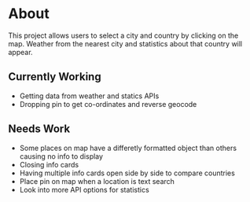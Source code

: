 # About
This project allows users to select a city and country by clicking on the map. Weather from the nearest city and statistics about that country will appear.

## Currently Working
- Getting data from weather and statics APIs
- Dropping pin to get co-ordinates and reverse geocode

## Needs Work
- Some places on map have a differetly formatted object than others causing no info to display
- Closing info cards
- Having multiple info cards open side by side to compare countries
- Place pin on map when a location is text search
- Look into more API options for statistics
